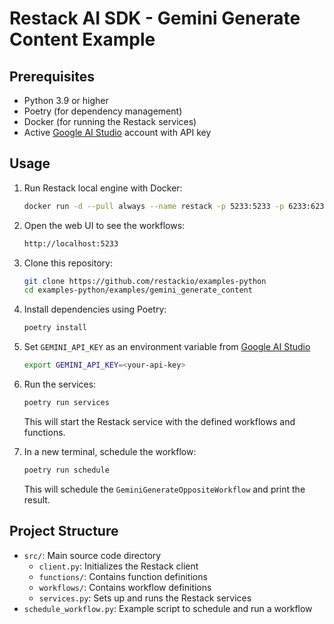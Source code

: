 # Restack AI SDK - Gemini Generate Content Example

## Prerequisites

- Python 3.9 or higher
- Poetry (for dependency management)
- Docker (for running the Restack services)
- Active [Google AI Studio](https://aistudio.google.com) account with API key

## Usage

1. Run Restack local engine with Docker:
   ```bash
   docker run -d --pull always --name restack -p 5233:5233 -p 6233:6233 -p 7233:7233 ghcr.io/restackio/restack:main
   ```

2. Open the web UI to see the workflows:

   ```bash
   http://localhost:5233
   ```

3. Clone this repository:
   ```bash
   git clone https://github.com/restackio/examples-python
   cd examples-python/examples/gemini_generate_content
   ```

4. Install dependencies using Poetry:
   ```bash
   poetry install
   ```

5. Set `GEMINI_API_KEY` as an environment variable from [Google AI Studio](https://aistudio.google.com)

   ```bash
   export GEMINI_API_KEY=<your-api-key>
   ```

6. Run the services:

   ```bash
   poetry run services
   ```

   This will start the Restack service with the defined workflows and functions.

7. In a new terminal, schedule the workflow:

   ```bash
   poetry run schedule
   ```

   This will schedule the `GeminiGenerateOppositeWorkflow` and print the result.

## Project Structure

- `src/`: Main source code directory
  - `client.py`: Initializes the Restack client
  - `functions/`: Contains function definitions
  - `workflows/`: Contains workflow definitions
  - `services.py`: Sets up and runs the Restack services
- `schedule_workflow.py`: Example script to schedule and run a workflow